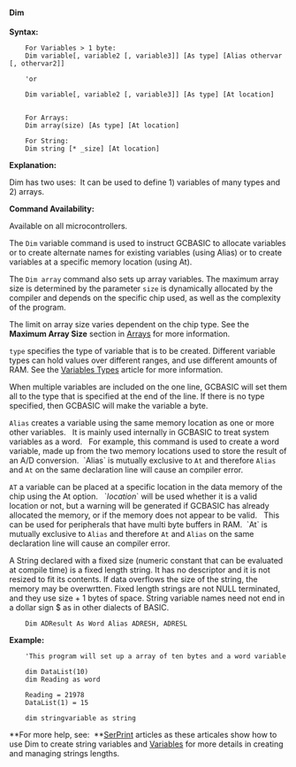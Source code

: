 <div class="section">

<div class="titlepage">

<div>

<div>

#### <span id="dim"></span>Dim

</div>

</div>

</div>

<span class="strong">**Syntax:**</span>

``` screen
    For Variables > 1 byte:
    Dim variable[, variable2 [, variable3]] [As type] [Alias othervar [, othervar2]]

    'or

    Dim variable[, variable2 [, variable3]] [As type] [At location]


    For Arrays:
    Dim array(size) [As type] [At location]

    For String:
    Dim string [* _size] [At location]
```

<span class="strong">**Explanation:**</span>

Dim has two uses:  It can be used to define 1) variables of many types
and 2) arrays.

<span class="strong">**Command Availability:**</span>

Available on all microcontrollers.

The `Dim` variable command is used to instruct GCBASIC to allocate
variables or to create alternate names for existing variables (using
Alias) or to create variables at a specific memory location (using At).

The `Dim array` command also sets up array variables. The maximum array
size is determined by the parameter `size` is dynamically allocated by
the compiler and depends on the specific chip used, as well as the
complexity of the program.

The limit on array size varies dependent on the chip type. See the <span
class="strong">**Maximum Array Size**</span> section in
<a href="" class="link">Arrays</a> for more information.

`type` specifies the type of variable that is to be created. Different
variable types can hold values over different ranges, and use different
amounts of RAM. See the
<a href="variable_types" class="link" title="Variable Types">Variables Types</a>
article for more information.

When multiple variables are included on the one line, GCBASIC will set
them all to the type that is specified at the end of the line. If there
is no type specified, then GCBASIC will make the variable a byte.

`Alias` creates a variable using the same memory location as one or more
other variables.   It is mainly used internally in GCBASIC to treat
system variables as a word.   For example, this command is used to
create a word variable, made up from the two memory locations used to
store the result of an A/D conversion.  \`Alias\` is mutually exclusive
to `At` and therefore `Alias` and `At` on the same declaration line will
cause an compiler error.

`AT` a variable can be placed at a specific location in the data memory
of the chip using the At option.   \`<span
class="emphasis">*location*</span>\` will be used whether it is a valid
location or not, but a warning will be generated if GCBASIC has already
allocated the memory, or if the memory does not appear to be valid.
  This can be used for peripherals that have multi byte buffers in
RAM.  \`At\` is mutually exclusive to `Alias` and therefore `At` and
`Alias` on the same declaration line will cause an compiler error.

A String declared with a fixed size (numeric constant that can be
evaluated at compile time) is a fixed length string. It has no
descriptor and it is not resized to fit its contents. If data overflows
the size of the string, the memory may be overwrtten. Fixed length
strings are not NULL terminated, and they use size + 1 bytes of space.
String variable names need not end in a dollar sign $ as in other
dialects of BASIC.

``` screen
    Dim ADResult As Word Alias ADRESH, ADRESL
```

<span class="strong">**Example:**</span>

``` screen
    'This program will set up a array of ten bytes and a word variable

    dim DataList(10)
    dim Reading as word

    Reading = 21978
    DataList(1) = 15

    dim stringvariable as string
```

<span class="strong">**For more help,
see:  **</span><a href="serprint" class="link" title="SerPrint">SerPrint</a>
articles as these articales show how to use Dim to create string
variables and <a href="" class="link">Variables</a> for more details in
creating and managing strings lengths.

</div>
